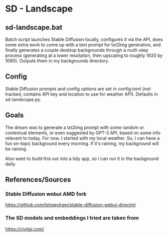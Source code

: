 # SD - Landscape

## sd-landscape.bat
Batch script launches Stable Diffusion locally, configures it via the API, does some extra work to come up with a text prompt for txt2img generation, and finally generates a couple desktop backgrounds through a multi-step process (generating at a lower resolution, then upscaling to roughly 1920 by 1080). Outputs them in my backgrounds directory.

## Config
Stable Diffusion prompts and config options are set in config.toml (not tracked, contains API key and location to use for weather API). Defaults in sd-landscape.py.

## Goals
The dream was to generate a txt2img prompt with some random or contextual elements, or even suggested by GPT-3 API, based on some info relevant to today. For now, I started with my local weather. So, I can have a fun on-topic background every morning. If it's raining, my background will be raining.

Also want to build this out into a tidy app, so I can run it in the background daily.

## References/Sources
### Stable Diffusion webui AMD fork
https://github.com/lshqqytiger/stable-diffusion-webui-directml
### The SD models and embeddings I tried are taken from
https://civitai.com/
